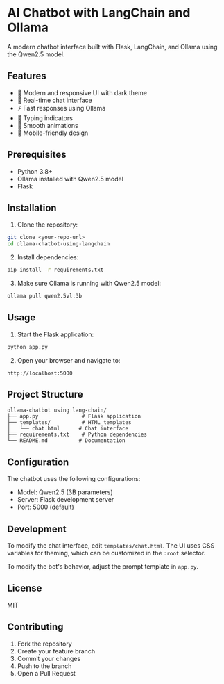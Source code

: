 # AI Chatbot with LangChain and Ollama

A modern chatbot interface built with Flask, LangChain, and Ollama using the Qwen2.5 model.

## Features

- 🎨 Modern and responsive UI with dark theme
- 💬 Real-time chat interface
- ⚡ Fast responses using Ollama
- 🔄 Typing indicators
- 🎯 Smooth animations
- 📱 Mobile-friendly design

## Prerequisites

- Python 3.8+
- Ollama installed with Qwen2.5 model
- Flask

## Installation

1. Clone the repository:
```bash
git clone <your-repo-url>
cd ollama-chatbot-using-langchain
```

2. Install dependencies:
```bash
pip install -r requirements.txt
```

3. Make sure Ollama is running with Qwen2.5 model:
```bash
ollama pull qwen2.5vl:3b
```

## Usage

1. Start the Flask application:
```bash
python app.py
```

2. Open your browser and navigate to:
```
http://localhost:5000
```

## Project Structure

```
ollama-chatbot using lang-chain/
├── app.py              # Flask application
├── templates/          # HTML templates
│   └── chat.html      # Chat interface
├── requirements.txt    # Python dependencies
└── README.md          # Documentation
```

## Configuration

The chatbot uses the following configurations:

- Model: Qwen2.5 (3B parameters)
- Server: Flask development server
- Port: 5000 (default)

## Development

To modify the chat interface, edit `templates/chat.html`. The UI uses CSS variables for theming, which can be customized in the `:root` selector.

To modify the bot's behavior, adjust the prompt template in `app.py`.

## License

MIT

## Contributing

1. Fork the repository
2. Create your feature branch
3. Commit your changes
4. Push to the branch
5. Open a Pull Request
